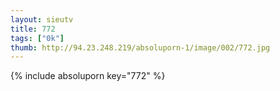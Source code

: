 ```yaml
--- 
layout: sieutv
title: 772
tags: ["0k"]
thumb: http://94.23.248.219/absoluporn-1/image/002/772.jpg
---
```

{% include absoluporn key="772" %} 
